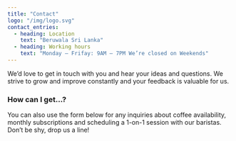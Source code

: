 ```yaml
---
title: "Contact"
logo: "/img/logo.svg"
contact_entries:
  - heading: Location
    text: "Beruwala Sri Lanka"
  - heading: Working hours
    text: "Monday – Frifay: 9AM – 7PM We’re closed on Weekends"
---
```


We’d love to get in touch with you and hear your ideas and
questions. We strive to grow and improve constantly and your feedback
is valuable for us.

<h3 class="f4 b lh-title mb2">How can I get…?</h3>

You can also use the form below for any inquiries about coffee
availability, monthly subscriptions and scheduling a 1-on-1 session
with our baristas. Don’t be shy, drop us a line!
